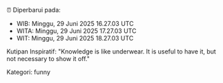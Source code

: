 ⏰ Diperbarui pada:
- WIB: Minggu, 29 Juni 2025 16.27.03 UTC
- WITA: Minggu, 29 Juni 2025 17.27.03 UTC
- WIT: Minggu, 29 Juni 2025 18.27.03 UTC

Kutipan Inspiratif:
"Knowledge is like underwear. It is useful to have it, but not necessary to show it off."


Kategori: funny

